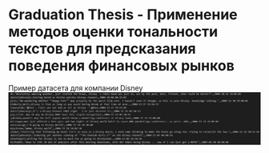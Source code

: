 # Graduation Thesis - Применение  методов оценки тональности текстов для предсказания поведения финансовых рынков
Пример датасета для компании Disney
![alt text](disney.png "Пример датасета для компании Disney")
